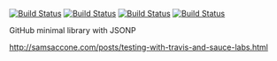 [![Build Status](https://travis-ci.org/justapps4all/github-jsonp.svg?branch=master)](https://travis-ci.org/justapps4all/github-jsonp)
[![Build Status](https://saucelabs.com/buildstatus/juanmadev)](https://saucelabs.com/beta/builds/fed505aa95534624a4e3863fdd5f7f70)
[![Build Status](https://saucelabs.com/browser-matrix/juanmadev.svg)](https://saucelabs.com/beta/builds/fed505aa95534624a4e3863fdd5f7f70)
[![Build Status](https://saucelabs.com/browser-matrix/juanmadev.svg)](https://saucelabs.com/beta/builds/abe1d073f8c14c64b05709f1c9ad95d1)

GitHub minimal library with JSONP

http://samsaccone.com/posts/testing-with-travis-and-sauce-labs.html